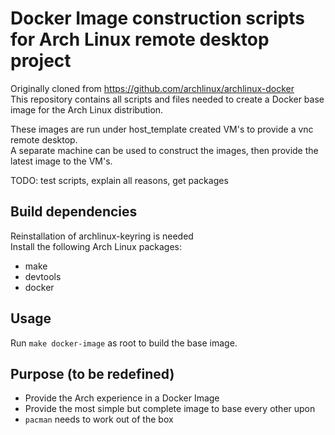 # Docker Image construction scripts for Arch Linux remote desktop project
Originally cloned from https://github.com/archlinux/archlinux-docker  
This repository contains all scripts and files needed to create a Docker base image for the Arch Linux distribution.  

These images are run under host_template created VM's to provide a vnc remote desktop.  
A separate machine can be used to construct the images, then provide the latest image to the VM's.  

TODO: test scripts, explain all reasons, get packages

## Build dependencies
Reinstallation of archlinux-keyring is needed  
Install the following Arch Linux packages:
* make
* devtools
* docker

## Usage
Run `make docker-image` as root to build the base image.
## Purpose (to be redefined)
* Provide the Arch experience in a Docker Image
* Provide the most simple but complete image to base every other upon
* `pacman` needs to work out of the box
